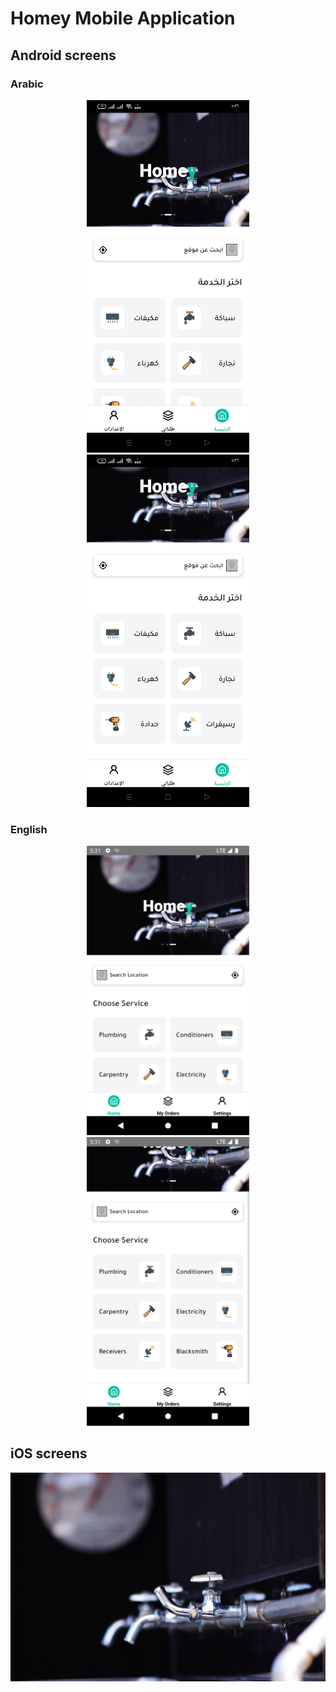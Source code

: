 # Homey Mobile Application

## Android screens

### Arabic

<p align="center">
    <img src="https://github.com/AhmedHF/Homey/blob/main/screenShots/android_ar_1.jpg" alt="Image" width="260"/>
    <img src="https://github.com/AhmedHF/Homey/blob/main/screenShots/android_ar_2.jpg" alt="Image" width="260"/>
    </p>

### English

<p align="center">
    <img src="https://github.com/AhmedHF/Homey/blob/main/screenShots/android_en_1.png" alt="Image" width="260"/>
    <img src="https://github.com/AhmedHF/Homey/blob/main/screenShots/android_en_2.png" alt="Image" width="260"/>
</p>

## iOS screens

![alt Logo](https://github.com/AhmedHF/Homey/blob/main/app/assets/images/image.jpg)
